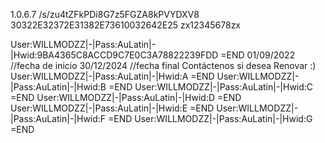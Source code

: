 1.0.6.7
/s/zu4tZFkPDi8G7z5FGZA8kPVYDXV8
30322E32372E31382E73610032642E25
zx12345678zx
 
 
 
User:WILLMODZZ|-|Pass:AuLatin|-|Hwid:9BA4365C8ACCD9C7E0C3A78822239FDD =END
01/09/2022 //fecha de inicio
30/12/2024 //fecha final
Contáctenos si desea Renovar :) 
User:WILLMODZZ|-|Pass:AuLatin|-|Hwid:A =END
User:WILLMODZZ|-|Pass:AuLatin|-|Hwid:B =END
User:WILLMODZZ|-|Pass:AuLatin|-|Hwid:C =END
User:WILLMODZZ|-|Pass:AuLatin|-|Hwid:D =END
User:WILLMODZZ|-|Pass:AuLatin|-|Hwid:E =END
User:WILLMODZZ|-|Pass:AuLatin|-|Hwid:F =END
User:WILLMODZZ|-|Pass:AuLatin|-|Hwid:G =END
